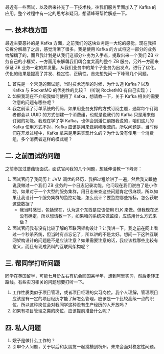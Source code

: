 最近有一些面试，以及后来补充了一下技术栈，往我们服务里面加入了 Kafka 的应用。整个过程中有一定的思考和疑问，想请峰哥帮忙解惑一下。

## 一. 技术栈方面

最近主要恶补的是 Kafka 方面，之前我们的这块业务是一大坨的感觉，现在我把它拆分解耦了之后，感觉清晰了很多。我是使用 Kafka 的方式将这一部分的业务给解耦了的，而且我计划是从我们这部分业务为入手点，提取出来一个我们 ZB 业务自己的小框架，一方面用来解耦我们耦合度太高的整个 ZB 服务，另外一方面来保证 ZB 业务一定的并发量。从我们业务中的某个子业务为出发点，进行了优化。优化的结果是提高了并发、稳定性、正确性。首先想先问一下峰哥几个问题。

1. 首先是一个常见的面试题，当时技术选型的时候，为什么选 Kafka？以及 Kafka 与 RocketMQ 的优劣性的比较？（听说 RocketMQ 有自己实现 ）；
2. 如果我现在不介绍我如何使用了 Kafka，想请教一下，关于 Kafka 相关的需要注意的问题有哪些呢？
3. 我之前读了订单系统的代码，如果用业务支撑的方式订阅主题，通常每个订阅者都会以 UUID 的方式创建一个消费组，也就是说我们的 Kafka 只是用来做订阅的功能。我现在学了学 Kafka，也体会到潘仁前跟我说的，咱们这儿的 Kafka 使用方式不对，Kafka 应该是用来做削峰限流的。所以问题是，当时你们在开发过程中，Kafka 拿来是用来实现什么的？为什么没有使用一个消费组，多个消费者这样的模式呢？

## 二. 之前面试的问题

之前参加过蘑菇街面试，面试官问我的几个问题，想延伸请教一下峰哥：

1. 面试官问了我简历上 JVM 调优的经历，我把过程给讲了一遍，然后我又跟他说我做过一个我们 ZB 业务的一个日志记录功能。他问现在我们说白了是小作坊，如果对于一个大型的服务集群，用日志来查这些问题肯定很麻烦，所以如果让我设计一个服务集群的监控功能，怎么设计？要监控哪些指标，怎么获取这些数据？
	- 我当时感觉，包括现在，认为这个东西是应该使用 ELK 来做。但我现在还没有确定，所以想请教一下，如果咱的系统来做监控，应该用什么方式来做？
2. 面试官问我有没有比较了解的互联网架构设计？让我讲一下。我之前在网上看过一个秒杀系统，但当时有点忘记了，所以讲的不是太好。想问一下这种互联网架构设计的问题是不是应该注意？如果需要注意的话，我应该找哪些比较有意义，而且有现成资料的互联网架构呢？

## 三. 帮同学打听问题

同学在英国留学，可能七月份左右有机会回国呆半年，想到阿里实习，然后走转正路线。有些实习相关的问题想要打听一下。

1. 工作性质类似于项目管理，或者项目经理的实习岗位。我个人理解，管理项目应该是有一定的项目经历才能了解怎么管理，应该是一个比较高级一点的职位，所以这种岗位会对我同学这种没有生产经历的人开放吗？
2. 如果有项目管理之类的岗位，应该提前准备什么呢？

## 四. 私人问题

1. 嫂子是做什么工作的？
2. 引申个人问题，关于以后和女朋友一起跳槽到杭州，未来会面对稳定性问题。